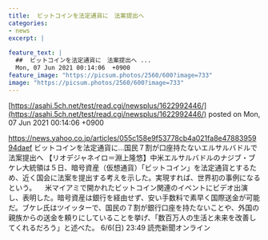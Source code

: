 ```yaml
---
title:  ビットコインを法定通貨に　法案提出へ  
categories:
- news
excerpt: |
  
feature_text: |
  ##  ビットコインを法定通貨に　法案提出へ ...
  Mon, 07 Jun 2021 00:14:06  +0900
feature_image: "https://picsum.photos/2560/600?image=733"
image: "https://picsum.photos/2560/600?image=733"
---
```


[https://asahi.5ch.net/test/read.cgi/newsplus/1622992446/](https://asahi.5ch.net/test/read.cgi/newsplus/1622992446/)
posted on Mon, 07 Jun 2021 00:14:06  +0900

<!--more-->

https://news.yahoo.co.jp/articles/055c158e9f53778cb4a021fa8e4788395994daef ビットコインを法定通貨に…国民７割が口座持たないエルサルバドルで法案提出へ 【リオデジャネイロ＝淵上隆悠】中米エルサルバドルのナジブ・ブケレ大統領は５日、暗号資産（仮想通貨）「ビットコイン」を法定通貨とするため、近く国会に法案を提出する考えを示した。実現すれば、世界初の事例になるという。 　米マイアミで開かれたビットコイン関連のイベントにビデオ出演し、表明した。暗号資産は銀行を経由せず、安い手数料で素早く国際送金が可能だ。ブケレ氏はツイッターで、国民の７割が銀行口座を持たないことや、外国の親族からの送金を頼りにしていることを挙げ、「数百万人の生活と未来を改善してくれるだろう」と述べた。 6/6(日) 23:49 読売新聞オンライン
